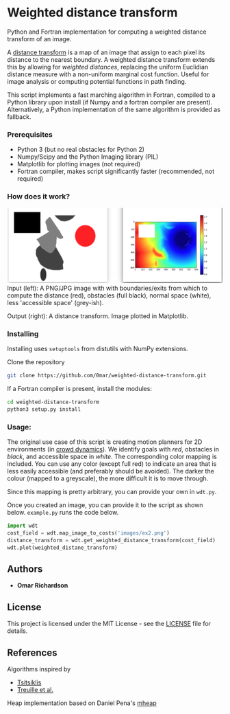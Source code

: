 # Weighted distance transform
Python and Fortran implementation for computing a weighted distance transform of an image.

A [distance transform](https://en.wikipedia.org/wiki/Distance_transform) is a map of an image that assign to each pixel its distance to the nearest boundary.
A weighted distance transform extends this by allowing for _weighted distances_, replacing the uniform Euclidian distance measure with a non-uniform marginal cost function. Useful for image analysis or computing potential functions in path finding.

This script implements a fast marching algorithm in Fortran, compiled to a Python library upon install (if Numpy and a fortran compiler are present). Alternatively, a Python implementation of the same algorithm is provided as fallback.

### Prerequisites

 * Python 3 (but no real obstacles for Python 2)
 * Numpy/Scipy and the Python Imaging library (PIL)
 * Matplotlib for plotting images (not required)
 * Fortran compiler, makes script significantly faster (recommended, not required)

### How does it work?

![Image with text](/images/cover_example.png?raw=true "Example image")
Input (left): A PNG/JPG image with with boundaries/exits from which to compute the distance (red), obstacles (full black), normal space (white), less 'accessible space' (grey-ish).

Output (right): A distance transform. Image plotted in Matplotlib.
### Installing

Installing uses `setuptools` from distutils with NumPy extensions.

Clone the repository

```bash
git clone https://github.com/0mar/weighted-distance-transform.git
```

If a Fortran compiler is present, install the modules:

```bash
cd weighted-distance-transform
python3 setup.py install
```

### Usage:

The original use case of this script is creating motion planners for 2D environments (in [crowd dynamics](https://symbols.hotell.kau.se/2016/11/30/mercurial/)). We identify goals with _red_, obstacles in _black_, and accessible space in _white_. The corresponding color mapping is included.
You can use any color (except full red) to indicate an area that is less easily accessible (and preferably should be avoided). The darker the colour (mapped to a greyscale), the more difficult it is to move through.

Since this mapping is pretty arbitrary, you can provide your own in `wdt.py`.

Once you created an image, you can provide it to the script as shown below. 
`example.py` runs the code below.

```python
import wdt
cost_field = wdt.map_image_to_costs('images/ex2.png')
distance_transform = wdt.get_weighted_distance_transform(cost_field)
wdt.plot(weighted_distane_transform)
```

## Authors

* **Omar Richardson**

## License

This project is licensed under the MIT License - see the [LICENSE](LICENSE) file for details.

## References

Algorithms inspired by
* [Tsitsiklis](http://www.mit.edu/~jnt/dijkstra.html)
* [Treuille et al.](http://grail.cs.washington.edu/projects/crowd-flows/78-treuille.pdf)

Heap implementation based on Daniel Pena's [mheap](https://github.com/trifling/mheap)
